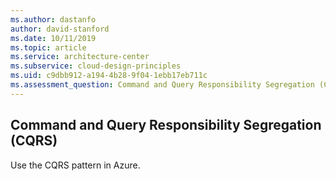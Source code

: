 ```yaml
---
ms.author: dastanfo
author: david-stanford
ms.date: 10/11/2019
ms.topic: article
ms.service: architecture-center
ms.subservice: cloud-design-principles
ms.uid: c9dbb912-a194-4b28-9f04-1ebb17eb711c
ms.assessment_question: Command and Query Responsibility Segregation (CQRS) is implemented on data stores
---
```

## Command and Query Responsibility Segregation (CQRS)


Use the CQRS pattern in Azure.